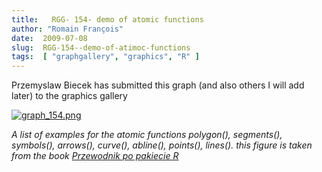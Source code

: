 ```yaml
---
title:   RGG- 154- demo of atomic functions
author: "Romain François"
date:  2009-07-08
slug:  RGG-154--demo-of-atimoc-functions
tags:  [ "graphgallery", "graphics", "R" ]
---
```

<div class="post-content">
<p>Przemyslaw Biecek has submitted this graph (and also others I will add later) to the graphics gallery</p>

<a href="http://addictedtor.free.fr/graphiques/RGraphGallery.php?graph=154"><img src="/public/posts/graphgallery/graph_154_m.jpg" alt="graph_154.png" style="margin: 0 auto; display: block;" title="graph_154.png, juil. 2009"></a>

<p><em>A list of examples for the atomic functions polygon(), segments(), symbols(), arrows(), curve(), abline(), points(), lines(). 
this figure is taken from the book <a href="http://www.biecek.pl/R/R.pdf">Przewodnik po pakiecie R</a></em></p>
</div>
